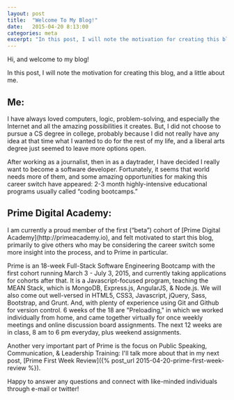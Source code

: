 ```yaml
---
layout: post
title:  "Welcome To My Blog!"
date:   2015-04-20 8:13:00
categories: meta
excerpt: "In this post, I will note the motivation for creating this blog, and a little about me."
---
```


Hi, and welcome to my blog!

In this post, I will note the motivation for creating this blog, and a little about me.

<h2>Me:</h2>
I have always loved computers, logic, problem-solving, and especially the Internet and all the amazing possibilities it creates. But, I did not choose to pursue a CS degree in college, probably because I did not really have any idea at that time what I wanted to do for the rest of my life, and a liberal arts degree just seemed to leave more options open. 

After working as a journalist, then in as a daytrader, I have decided I really want to become a software developer. Fortunately, it seems that world needs more of them, and some amazing opportunities for making this career switch have appeared: 2-3 month highly-intensive educational programs usually called “coding bootcamps.”

<h2>Prime Digital Academy: </h2>
I am currently a proud member of the first (“beta”) cohort of [Prime Digital Academy](http://primeacademy.io), and felt motivated to start this blog, primarily to give others who may be considering the career switch some more insight into the process, and to Prime in particular. 

Prime is an 18-week Full-Stack Software Engineering Bootcamp with the first cohort running March 3 - July 3, 2015, and currently taking applications for cohorts after that. It is a Javascript-focused program, teaching the MEAN Stack, which is MongoDB, Express.js, AngularJS, & Node.js. We will also come out well-versed in HTML5, CSS3, Javascript, jQuery, Sass, Bootstrap, and Grunt. And, with plenty of experience using Git and Github for version control. 6 weeks of the 18 are "Preloading," in which we worked individually from home, and came together virtually for once weekly meetings and online discussion board assignments. The next 12 weeks are in class, 8 am to 6 pm everyday, plus weekend assignments.

Another very important part of Prime is the focus on Public Speaking, Communication, & Leadership Training: I'll talk more about that in my next post, [Prime First Week Review]({% post_url 2015-04-20-prime-first-week-review %}).

Happy to answer any questions and connect with like-minded individuals through e-mail or twitter!
